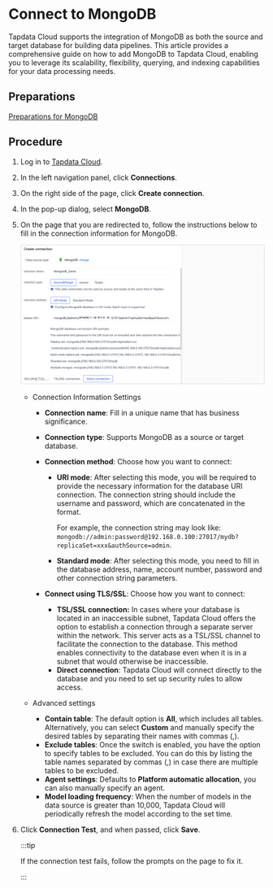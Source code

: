 # Connect to MongoDB

Tapdata Cloud supports the integration of MongoDB as both the source and target database for building data pipelines. This article provides a comprehensive guide on how to add MongoDB to Tapdata Cloud, enabling you to leverage its scalability, flexibility, querying, and indexing capabilities for your data processing needs.

## Preparations

[Preparations for MongoDB](../../../prerequisites/config-database/certified/mongodb.md)

## Procedure

1. Log in to [Tapdata Cloud](https://cloud.tapdata.io/).

2. In the left navigation panel, click **Connections**.

3. On the right side of the page, click **Create connection**.

4. In the pop-up dialog, select **MongoDB**.

5. On the page that you are redirected to, follow the instructions below to fill in the connection information for MongoDB.

   ![MongoDB Connection Example](../../../images/mongodb_connection.png)

   * Connection Information Settings

      * **Connection name**: Fill in a unique name that has business significance.
      
      * **Connection type**: Supports MongoDB as a source or target database.
      
      * **Connection method**: Choose how you want to connect:
         * **URI mode**: After selecting this mode, you will be required to provide the necessary information for the database URI connection. The connection string should include the username and password, which are concatenated in the format. 
         
           For example, the connection string may look like: ` mongodb://admin:password@192.168.0.100:27017/mydb?replicaSet=xxx&authSource=admin`.           
         
         * **Standard mode**: After selecting this mode, you need to fill in the database address, name, account number, password and other connection string parameters. 
         
      * **Connect using TLS/SSL**: Choose how you want to connect:
         * **TSL/SSL connection:** In cases where your database is located in an inaccessible subnet, Tapdata Cloud offers the option to establish a connection through a separate server within the network. This server acts as a TSL/SSL channel to facilitate the connection to the database. This method enables connectivity to the database even when it is in a subnet that would otherwise be inaccessible.
         * **Direct connection**: Tapdata Cloud will connect directly to the database and you need to set up security rules to allow access.
      
   * Advanced settings

      * **Contain table**: The default option is **All**, which includes all tables. Alternatively, you can select **Custom** and manually specify the desired tables by separating their names with commas (,).
      * **Exclude tables**: Once the switch is enabled, you have the option to specify tables to be excluded. You can do this by listing the table names separated by commas (,) in case there are multiple tables to be excluded.
      * **Agent settings**: Defaults to **Platform automatic allocation**, you can also manually specify an agent.
      * **Model loading frequency**: When the number of models in the data source is greater than 10,000, Tapdata Cloud will periodically refresh the model according to the set time.

6. Click **Connection Test**, and when passed, click **Save**.

   :::tip

   If the connection test fails, follow the prompts on the page to fix it.

   :::
